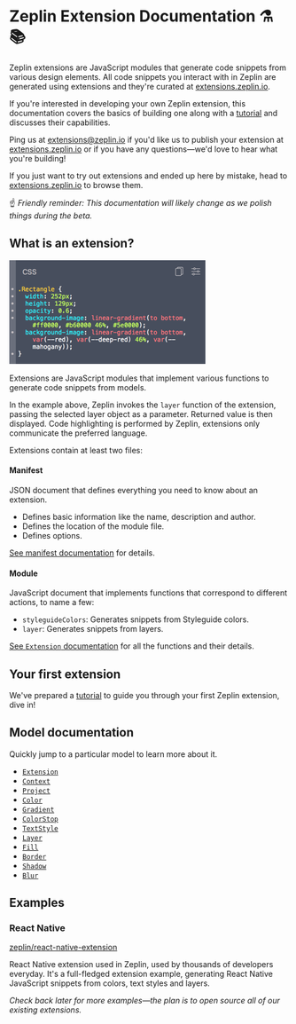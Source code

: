 # Zeplin Extension Documentation ⚗️📚

Zeplin extensions are JavaScript modules that generate code snippets from various design elements. All code snippets you interact with in Zeplin are generated using extensions and they're curated at [extensions.zeplin.io](https://extensions.zeplin.io).

If you're interested in developing your own Zeplin extension, this documentation covers the basics of building one along with a [tutorial](tutorial.md) and discusses their capabilities.

Ping us at [extensions@zeplin.io](mailto:extensions@zeplin.io) if you'd like us to publish your extension at [extensions.zeplin.io](https://extensions.zeplin.io) or if you have any questions—we'd love to hear what you're building!

If you just want to try out extensions and ended up here by mistake, head to [extensions.zeplin.io](https://extensions.zeplin.io) to browse them.

☝️ _Friendly reminder: This documentation will likely change as we polish things during the beta._

## What is an extension?

![CSS extension](img/cssExtension.png)

Extensions are JavaScript modules that implement various functions to generate code snippets from models.

In the example above, Zeplin invokes the `layer` function of the extension, passing the selected layer object as a parameter. Returned value is then displayed. Code highlighting is performed by Zeplin, extensions only communicate the preferred language.

Extensions contain at least two files:

#### Manifest

JSON document that defines everything you need to know about an extension.

- Defines basic information like the name, description and author.
- Defines the location of the module file.
- Defines options.

[See manifest documentation](manifest.md) for details.

#### Module

JavaScript document that implements functions that correspond to different actions, to name a few:

- `styleguideColors`: Generates snippets from Styleguide colors.
- `layer`: Generates snippets from layers.

[See `Extension` documentation](model/extension.md) for all the functions and their details.

## Your first extension

We've prepared a [tutorial](tutorial.md) to guide you through your first Zeplin extension, dive in!

## Model documentation

Quickly jump to a particular model to learn more about it.

- [`Extension`](model/extension.md)
- [`Context`](model/context.md)
- [`Project`](model/project.md)
- [`Color`](model/color.md)
- [`Gradient`](model/gradient.md)
- [`ColorStop`](model/colorStop.md)
- [`TextStyle`](model/textStyle.md)
- [`Layer`](model/layer.md)
- [`Fill`](model/fill.md)
- [`Border`](model/border.md)
- [`Shadow`](model/shadow.md)
- [`Blur`](model/blur.md)

## Examples

### React Native

[zeplin/react-native-extension](https://github.com/zeplin/react-native-extension)

React Native extension used in Zeplin, used by thousands of developers everyday. It's a full-fledged extension example, generating React Native JavaScript snippets from colors, text styles and layers.

_Check back later for more examples—the plan is to open source all of our existing extensions._
